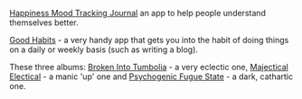 [Happiness Mood Tracking Journal](http://goodtohear.co.uk/happiness) an app to help people understand themselves better. 

[Good Habits](http://appstore.com/goodtohear/goodhabits) - a very handy app that gets you into the habit of doing things on a daily or weekly basis (such as writing a blog).
 
These three albums:
[Broken Into Tumbolia](https://itunes.apple.com/gb/album/broken-into-tumbolia/id277733891) - a very eclectic one,
[Majectical Electical](https://itunes.apple.com/gb/album/majectical-electical/id286069118) - a manic 'up' one and
[Psychogenic Fugue State](https://itunes.apple.com/gb/album/psychogenic-fugue-state/id284446382) - a dark, cathartic one.
	